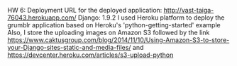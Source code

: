 HW 6: Deployment
URL for the deployed application: http://vast-taiga-76043.herokuapp.com/
Django: 1.9.2
I used Heroku platform to deploy the grumblr application based on Heroku's 'python-getting-started' example
Also, I store the uploading images on Amazon S3 followed by the link
https://www.caktusgroup.com/blog/2014/11/10/Using-Amazon-S3-to-store-your-Django-sites-static-and-media-files/
 and https://devcenter.heroku.com/articles/s3-upload-python
